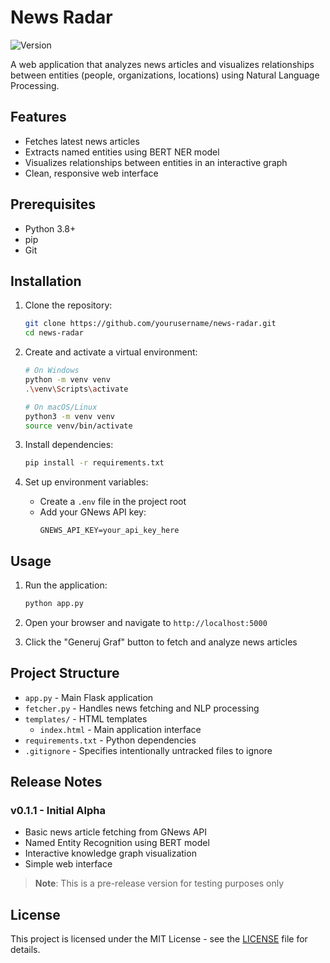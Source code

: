 # News Radar

![Version](https://img.shields.io/badge/version-0.1.1-blue)

A web application that analyzes news articles and visualizes relationships between entities (people, organizations, locations) using Natural Language Processing.

## Features

- Fetches latest news articles
- Extracts named entities using BERT NER model
- Visualizes relationships between entities in an interactive graph
- Clean, responsive web interface

## Prerequisites

- Python 3.8+
- pip
- Git

## Installation

1. Clone the repository:
   ```bash
   git clone https://github.com/yourusername/news-radar.git
   cd news-radar
   ```

2. Create and activate a virtual environment:
   ```bash
   # On Windows
   python -m venv venv
   .\venv\Scripts\activate
   
   # On macOS/Linux
   python3 -m venv venv
   source venv/bin/activate
   ```

3. Install dependencies:
   ```bash
   pip install -r requirements.txt
   ```

4. Set up environment variables:
   - Create a `.env` file in the project root
   - Add your GNews API key:
     ```
     GNEWS_API_KEY=your_api_key_here
     ```

## Usage

1. Run the application:
   ```bash
   python app.py
   ```

2. Open your browser and navigate to `http://localhost:5000`

3. Click the "Generuj Graf" button to fetch and analyze news articles

## Project Structure

- `app.py` - Main Flask application
- `fetcher.py` - Handles news fetching and NLP processing
- `templates/` - HTML templates
  - `index.html` - Main application interface
- `requirements.txt` - Python dependencies
- `.gitignore` - Specifies intentionally untracked files to ignore

## Release Notes

### v0.1.1 - Initial Alpha
- Basic news article fetching from GNews API
- Named Entity Recognition using BERT model
- Interactive knowledge graph visualization
- Simple web interface

> **Note**: This is a pre-release version for testing purposes only

## License

This project is licensed under the MIT License - see the [LICENSE](LICENSE) file for details.
